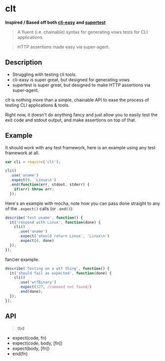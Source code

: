 clt
===

**Inspired / Based off both
[cli-easy](https://github.com/flatiron/cli-easy) and
[supertest](https://github.com/visionmedia/supertest)**

> A fluent (i.e. chainable) syntax for generating vows tests for CLI applications.

> HTTP assertions made easy via super-agent.

Description
-----------

- Struggling with testing cli tools.
- cli-easy is super great, but designed for generating vows
- supertest is super great, but designed to make HTTP assertions via
  super-agent.

clt is nothing more than a simple, chainable API to ease the process of
testing CLI applications & tools.

Right now, it doesn't do anything fancy and just allow you to easily
test the exit code and stdout output, and make assertions on top of
that.

Example
-------

It should work with any test framework, here is an example using any
test framework at all.

```js
var cli = require('clt');

cli()
  .use('uname')
  .expect(0, 'Linux\n')
  .end(function(err, stdout, stderr) {
    if(err) throw err;
  });
```

Here's an example with mocha, note how you can pass done straight to any
of the `.expect()` calls (or `.end()`):

```js
describe('test uname', function() {
  it('respond with Linux', function(done) {
    cli()
      .use('uname')
      .expect('should return Linux', 'Linux\n')
      .expect(0, done)
  });
});
```

fancier example.

```js
describe('Testing on a wtf thing', function() {
  it('should fail as expected', function(done) {
    cli()
      .use('wtfBinary')
      .expect(127, /command not found/)
      .end(done);
  });
});
```

API
---

> tbd

- expect(code, fn)
- expect(code, body, [fn])
- expect(body, [fn])
- end(fn)

